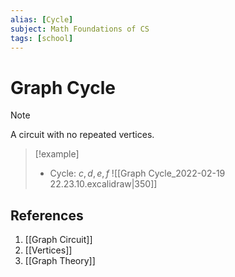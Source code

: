 ```yaml
---
alias: [Cycle]
subject: Math Foundations of CS
tags: [school]
---
```

# Graph Cycle

> [!note]
> A circuit with no repeated vertices.

> [!example] 
> - Cycle: $c, d, e, f$
> ![[Graph Cycle_2022-02-19 22.23.10.excalidraw|350]]

## References
1. [[Graph Circuit]]
2. [[Vertices]]
3. [[Graph Theory]]